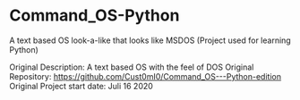 # Command_OS-Python
A text based OS look-a-like that looks like MSDOS (Project used for learning Python)



Original Description: A text based OS with the feel of DOS
Original Repository: https://github.com/Cust0mI0/Command_OS---Python-edition
Original Project start date: Juli 16 2020
